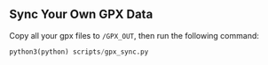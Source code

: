## Sync Your Own GPX Data

Copy all your gpx files to `/GPX_OUT`, then run the following command:

```python
python3(python) scripts/gpx_sync.py
```